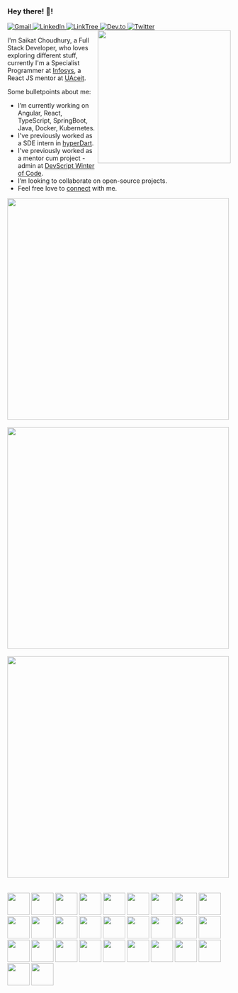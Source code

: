 ### Hey there! 👋!

<div align="left">
 
  <a href="mailto:saikat.choudhury.official@gmail.com">
    <img
      src="https://img.shields.io/badge/Gmail-D14836?style=for-the-badge&logo=gmail&logoColor=white"
      alt="Gmail"
    />
  </a>
  <a href="https://www.linkedin.com/in/saikat-c-3b9878110/">
    <img
      src="https://img.shields.io/badge/LinkedIn-0077B5?style=for-the-badge&logo=linkedin&logoColor=white"
      alt="LinkedIn"
    />
  </a>
   <a href="https://linktr.ee/saikat.choudhury">
    <img
      src="https://img.shields.io/badge/linktree-39E09B?style=for-the-badge&logo=linktree&logoColor=white"
      alt="LinkTree"
    />
  </a>
  <a href="https://dev.to/saikat98">
    <img
      src="https://img.shields.io/badge/dev.to-0A0A0A?style=for-the-badge&logo=devdotto&logoColor=white"
      alt="Dev.to"
    />
  </a>
  <a href="https://twitter.com/Saikat_c03">
    <img
      src="https://img.shields.io/badge/Twitter-1DA1F2?style=for-the-badge&logo=twitter&logoColor=white"
      alt="Twitter"
    />
  </a>
  
  <a target="_blank" href="https://app.daily.dev/Saikat">
    <img src="https://api.daily.dev/devcards/e62924fd5807455791f6aff36a7bf54b.png?r=nww" 
         width="300" 
         align="right"/>
  </a>
</div>

I'm Saikat Choudhury, a Full Stack Developer, who loves exploring different stuff, currently I'm a Specialist Programmer at [Infosys](https://www.infosys.com), a React JS mentor at [UAceit](https://uaceit.com).

Some bulletpoints about me:

- I’m currently working on Angular, React, TypeScript, SpringBoot, Java, Docker, Kubernetes.
- I've previously worked as a SDE intern in [hyperDart](https://hyperdart.com). 
- I've previously worked as a mentor cum project - admin at [DevScript Winter of Code](https://devscript.tech/woc/).
- I’m looking to collaborate on open-source projects.
- Feel free love to [connect](https://topmate.io/saikat) with me.

<div>
  <img width=500 src="https://github-readme-stats.vercel.app/api?username=Saikat-98&theme=dracula&show_icons=true&hide_border=true"/>
  <br/>  <br/>
  <img width=500 src="https://github-readme-streak-stats.herokuapp.com/?user=Saikat-98&theme=radical&hide_border=true"/>
    <br/>  <br/>
  <img width=500 src="https://github-readme-stats.vercel.app/api/top-langs?username=Saikat-98&theme=bear&layout=compact&hide_border=true"/>
</div>
  <br/>  <br/>
<div>
  <img height=50 src="https://cdn.jsdelivr.net/gh/devicons/devicon/icons/angularjs/angularjs-original.svg"/>
  <img height=50 src="https://cdn.jsdelivr.net/gh/devicons/devicon/icons/javascript/javascript-original.svg" />
  <img height=50 src="https://cdn.jsdelivr.net/gh/devicons/devicon/icons/react/react-original.svg" />
  <img height=50 src="https://cdn.jsdelivr.net/gh/devicons/devicon/icons/typescript/typescript-original.svg" />
  <img height=50 src="https://cdn.jsdelivr.net/gh/devicons/devicon/icons/webpack/webpack-original.svg" />
  <img height=50 src="https://cdn.jsdelivr.net/gh/devicons/devicon/icons/nodejs/nodejs-plain-wordmark.svg" />
  <img height=50 src="https://cdn.jsdelivr.net/gh/devicons/devicon/icons/graphql/graphql-plain.svg" />
  <img height=50 src="https://cdn.jsdelivr.net/gh/devicons/devicon/icons/storybook/storybook-original.svg" />
  
  <img height=50 src="https://cdn.jsdelivr.net/gh/devicons/devicon/icons/spring/spring-original.svg" />
  <img height=50 src="https://cdn.jsdelivr.net/gh/devicons/devicon/icons/java/java-original.svg"/>
  <img height=50 src="https://cdn.jsdelivr.net/gh/devicons/devicon/icons/cplusplus/cplusplus-original.svg" />
  <img height=50 src="https://cdn.jsdelivr.net/gh/devicons/devicon/icons/c/c-original.svg" />
  <img height=50 src="https://cdn.jsdelivr.net/gh/devicons/devicon/icons/kotlin/kotlin-original.svg" />
  
  <img height=50 src="https://cdn.jsdelivr.net/gh/devicons/devicon/icons/html5/html5-original.svg" />
  <img height=50 src="https://cdn.jsdelivr.net/gh/devicons/devicon/icons/css3/css3-original.svg" />
  <img height=50 src="https://cdn.jsdelivr.net/gh/devicons/devicon/icons/sass/sass-original.svg" />
  <img height=50 src="https://cdn.jsdelivr.net/gh/devicons/devicon/icons/bootstrap/bootstrap-original.svg" />
  <img height=50 src="https://cdn.jsdelivr.net/gh/devicons/devicon/icons/materialui/materialui-original.svg" />

  <img height=50 src="https://cdn.jsdelivr.net/gh/devicons/devicon/icons/git/git-original.svg" />
  <img height=50 src="https://cdn.jsdelivr.net/gh/devicons/devicon/icons/apachekafka/apachekafka-original-wordmark.svg" />
 <i class="devicon-apachekafka-original"></i>
  <img height=50 src="https://cdn.jsdelivr.net/gh/devicons/devicon/icons/postgresql/postgresql-original.svg" />
  <img height=50 src="https://cdn.jsdelivr.net/gh/devicons/devicon/icons/mongodb/mongodb-original.svg" />
  <img height=50 src="https://cdn.jsdelivr.net/gh/devicons/devicon/icons/mysql/mysql-original.svg" />
  <img height=50 src="https://cdn.jsdelivr.net/gh/devicons/devicon/icons/firebase/firebase-plain.svg" />
  <img height=50 src="https://cdn.jsdelivr.net/gh/devicons/devicon/icons/redis/redis-original.svg" />
  
  <img height=50 src="https://cdn.jsdelivr.net/gh/devicons/devicon/icons/yarn/yarn-original.svg" />
  <img height=50 src="https://cdn.jsdelivr.net/gh/devicons/devicon/icons/npm/npm-original-wordmark.svg" />
  <img height=50 src="https://cdn.jsdelivr.net/gh/devicons/devicon/icons/jenkins/jenkins-plain.svg" />
  <img height=50 src="https://cdn.jsdelivr.net/gh/devicons/devicon/icons/docker/docker-original.svg" />
  </div>
  

